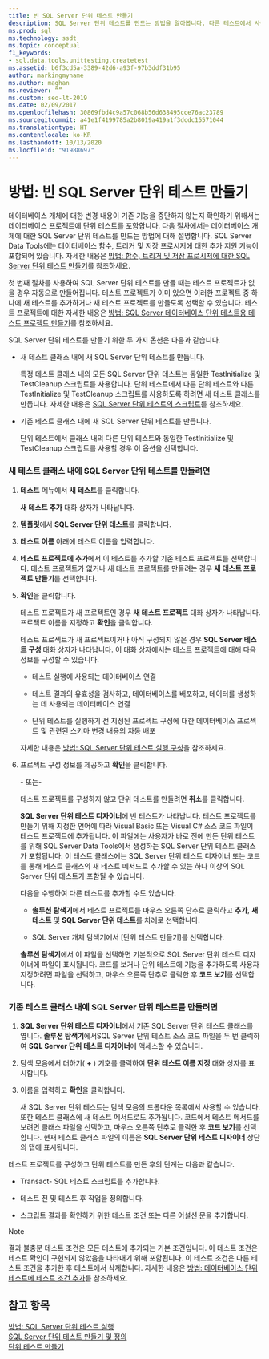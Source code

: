 ```yaml
---
title: 빈 SQL Server 단위 테스트 만들기
description: SQL Server 단위 테스트를 만드는 방법을 알아봅니다. 다른 테스트에서 사용하는 것과 동일한 TestInitialize 및 TestCleanup 스크립트를 사용하는 방법과 다른 스크립트를 사용하는 방법을 확인합니다.
ms.prod: sql
ms.technology: ssdt
ms.topic: conceptual
f1_keywords:
- sql.data.tools.unittesting.createtest
ms.assetid: b6f3cd5a-3389-42d6-a93f-97b3ddf31b95
author: markingmyname
ms.author: maghan
ms.reviewer: “”
ms.custom: seo-lt-2019
ms.date: 02/09/2017
ms.openlocfilehash: 30869fbd4c9a57c068b56d638495cce76ac23789
ms.sourcegitcommit: a41e1f4199785a2b8019a419a1f3dcdc15571044
ms.translationtype: HT
ms.contentlocale: ko-KR
ms.lasthandoff: 10/13/2020
ms.locfileid: "91988697"
---
```

# <a name="how-to-create-an-empty-sql-server-unit-test"></a>방법: 빈 SQL Server 단위 테스트 만들기

데이터베이스 개체에 대한 변경 내용이 기존 기능을 중단하지 않는지 확인하기 위해서는 데이터베이스 프로젝트에 단위 테스트를 포함합니다. 다음 절차에서는 데이터베이스 개체에 대한 SQL Server 단위 테스트를 만드는 방법에 대해 설명합니다. SQL Server Data Tools에는 데이터베이스 함수, 트리거 및 저장 프로시저에 대한 추가 지원 기능이 포함되어 있습니다. 자세한 내용은 [방법: 함수, 트리거 및 저장 프로시저에 대한 SQL Server 단위 테스트 만들기](../ssdt/how-to-create-unit-tests-for-functions-triggers-stored-procedures.md)를 참조하세요.  
  
첫 번째 절차를 사용하여 SQL Server 단위 테스트를 만들 때는 테스트 프로젝트가 없을 경우 자동으로 만들어집니다. 테스트 프로젝트가 이미 있으면 이러한 프로젝트 중 하나에 새 테스트를 추가하거나 새 테스트 프로젝트를 만들도록 선택할 수 있습니다. 테스트 프로젝트에 대한 자세한 내용은 [방법: SQL Server 데이터베이스 단위 테스트용 테스트 프로젝트 만들기](../ssdt/how-to-create-a-test-project-for-sql-server-database-unit-testing.md)를 참조하세요.  
  
SQL Server 단위 테스트를 만들기 위한 두 가지 옵션은 다음과 같습니다.  
  
-   새 테스트 클래스 내에 새 SQL Server 단위 테스트를 만듭니다.  
  
    특정 테스트 클래스 내의 모든 SQL Server 단위 테스트는 동일한 TestInitialize 및 TestCleanup 스크립트를 사용합니다. 단위 테스트에서 다른 단위 테스트와 다른 TestInitialize 및 TestCleanup 스크립트를 사용하도록 하려면 새 테스트 클래스를 만듭니다. 자세한 내용은 [SQL Server 단위 테스트의 스크립트](../ssdt/scripts-in-sql-server-unit-tests.md)를 참조하세요.  
  
-   기존 테스트 클래스 내에 새 SQL Server 단위 테스트를 만듭니다.  
  
    단위 테스트에서 클래스 내의 다른 단위 테스트와 동일한 TestInitialize 및 TestCleanup 스크립트를 사용할 경우 이 옵션을 선택합니다.  
  
### <a name="to-create-a-sql-server-unit-test-inside-a-new-test-class"></a>새 테스트 클래스 내에 SQL Server 단위 테스트를 만들려면  
  
1.  **테스트** 메뉴에서 **새 테스트**를 클릭합니다.  
  
    **새 테스트 추가** 대화 상자가 나타납니다.  
  
2.  **템플릿**에서 **SQL Server 단위 테스트**를 클릭합니다.  
  
3.  **테스트 이름** 아래에 테스트 이름을 입력합니다.  
  
4.  **테스트 프로젝트에 추가**에서 이 테스트를 추가할 기존 테스트 프로젝트를 선택합니다. 테스트 프로젝트가 없거나 새 테스트 프로젝트를 만들려는 경우 **새 <language> 테스트 프로젝트 만들기**를 선택합니다.  
  
5.  **확인**을 클릭합니다.  
  
    테스트 프로젝트가 새 프로젝트인 경우 **새 테스트 프로젝트** 대화 상자가 나타납니다. 프로젝트 이름을 지정하고 **확인**을 클릭합니다.  
  
    테스트 프로젝트가 새 프로젝트이거나 아직 구성되지 않은 경우 **SQL Server 테스트 구성 <ProjectName>** 대화 상자가 나타납니다. 이 대화 상자에서는 테스트 프로젝트에 대해 다음 정보를 구성할 수 있습니다.  
  
    -   테스트 실행에 사용되는 데이터베이스 연결  
  
    -   테스트 결과의 유효성을 검사하고, 데이터베이스를 배포하고, 데이터를 생성하는 데 사용되는 데이터베이스 연결  
  
    -   단위 테스트를 실행하기 전 지정된 프로젝트 구성에 대한 데이터베이스 프로젝트 및 관련된 스키마 변경 내용의 자동 배포  
  
    자세한 내용은 [방법: SQL Server 단위 테스트 실행 구성](../ssdt/how-to-configure-sql-server-unit-test-execution.md)을 참조하세요.  
  
6.  프로젝트 구성 정보를 제공하고 **확인**을 클릭합니다.  
  
    \- 또는-  
  
    테스트 프로젝트를 구성하지 않고 단위 테스트를 만들려면 **취소**를 클릭합니다.  
  
    **SQL Server 단위 테스트 디자이너**에 빈 테스트가 나타납니다. 테스트 프로젝트를 만들기 위해 지정한 언어에 따라 Visual Basic 또는 Visual C\# 소스 코드 파일이 테스트 프로젝트에 추가됩니다. 이 파일에는 사용자가 바로 전에 만든 단위 테스트를 위해 SQL Server Data Tools에서 생성하는 SQL Server 단위 테스트 클래스가 포함됩니다. 이 테스트 클래스에는 SQL Server 단위 테스트 디자이너 또는 코드를 통해 테스트 클래스의 새 테스트 메서드로 추가할 수 있는 하나 이상의 SQL Server 단위 테스트가 포함될 수 있습니다.  
  
    다음을 수행하여 다른 테스트를 추가할 수도 있습니다.  
  
    -   **솔루션 탐색기**에서 테스트 프로젝트를 마우스 오른쪽 단추로 클릭하고 **추가**, **새 테스트** 및 **SQL Server 단위 테스트**를 차례로 선택합니다.  
  
    -   SQL Server 개체 탐색기에서 [단위 테스트 만들기]를 선택합니다.  
  
    **솔루션 탐색기**에서 이 파일을 선택하면 기본적으로 SQL Server 단위 테스트 디자이너에 파일이 표시됩니다. 코드를 보거나 단위 테스트에 기능을 추가하도록 사용자 지정하려면 파일을 선택하고, 마우스 오른쪽 단추로 클릭한 후 **코드 보기**를 선택합니다.  
  
### <a name="to-create-a-sql-server-unit-test-inside-an-existing-test-class"></a>기존 테스트 클래스 내에 SQL Server 단위 테스트를 만들려면  
  
1.  **SQL Server 단위 테스트 디자이너**에서 기존 SQL Server 단위 테스트 클래스를 엽니다. **솔루션 탐색기**에서SQL Server 단위 테스트 소스 코드 파일을 두 번 클릭하여 **SQL Server 단위 테스트 디자이너**에 액세스할 수 있습니다.  
  
2.  탐색 모음에서 더하기( **+** ) 기호를 클릭하여 **단위 테스트 이름 지정** 대화 상자를 표시합니다.  
  
3.  이름을 입력하고 **확인**을 클릭합니다.  
  
    새 SQL Server 단위 테스트는 탐색 모음의 드롭다운 목록에서 사용할 수 있습니다. 또한 테스트 클래스에 새 테스트 메서드로도 추가됩니다. 코드에서 테스트 메서드를 보려면 클래스 파일을 선택하고, 마우스 오른쪽 단추로 클릭한 후 **코드 보기**를 선택합니다. 현재 테스트 클래스 파일의 이름은 **SQL Server 단위 테스트 디자이너** 상단의 탭에 표시됩니다.  
  
테스트 프로젝트를 구성하고 단위 테스트를 만든 후의 단계는 다음과 같습니다.  
  
-   Transact\- SQL 테스트 스크립트를 추가합니다.  
  
-   테스트 전 및 테스트 후 작업을 정의합니다.  
  
-   스크립트 결과를 확인하기 위한 테스트 조건 또는 다른 어설션 문을 추가합니다.  
  
> [!NOTE]  
> 결과 불충분 테스트 조건은 모든 테스트에 추가되는 기본 조건입니다. 이 테스트 조건은 테스트 확인이 구현되지 않았음을 나타내기 위해 포함됩니다. 이 테스트 조건은 다른 테스트 조건을 추가한 후 테스트에서 삭제합니다. 자세한 내용은 [방법: 데이터베이스 단위 테스트에 테스트 조건 추가](/previous-versions/visualstudio/visual-studio-2010/aa833242(v=vs.100))를 참조하세요.  
  
## <a name="see-also"></a>참고 항목  
[방법: SQL Server 단위 테스트 실행](../ssdt/how-to-run-sql-server-unit-tests.md)  
[SQL Server 단위 테스트 만들기 및 정의](../ssdt/creating-and-defining-sql-server-unit-tests.md)  
[단위 테스트 만들기](/previous-versions/visualstudio/visual-studio-2008/ms182523(v=vs.90))  
